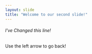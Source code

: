 ```yaml
---
layout: slide
title: "Welcome to our second slide!"
---
```

###### I've Changed this line!
Use the left arrow to go back!